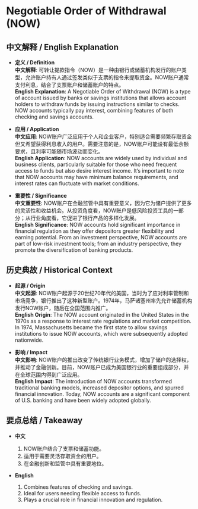 # Negotiable Order of Withdrawal (NOW)

## 中文解释 / English Explanation

* **定义 / Definition**  
  **中文解释**: 可转让提款指令（NOW）是一种由银行或储蓄机构发行的账户类型，允许账户持有人通过签发类似于支票的指令来提取资金。NOW账户通常支付利息，结合了支票账户和储蓄账户的特点。  
  **English Explanation**: A Negotiable Order of Withdrawal (NOW) is a type of account issued by banks or savings institutions that allows account holders to withdraw funds by issuing instructions similar to checks. NOW accounts typically pay interest, combining features of both checking and savings accounts.

* **应用 / Application**  
  **中文应用**: NOW账户广泛应用于个人和企业客户，特别适合需要频繁存取资金但又希望获得利息收入的用户。需要注意的是，NOW账户可能设有最低余额要求，且利率可能随市场波动而变化。  
  **English Application**: NOW accounts are widely used by individual and business clients, particularly suitable for those who need frequent access to funds but also desire interest income. It’s important to note that NOW accounts may have minimum balance requirements, and interest rates can fluctuate with market conditions.

* **重要性 / Significance**  
  **中文重要性**: NOW账户在金融监管中具有重要意义，因为它为储户提供了更多的灵活性和收益机会。从投资角度看，NOW账户是低风险投资工具的一部分；从行业角度看，它促进了银行产品的多样化发展。  
  **English Significance**: NOW accounts hold significant importance in financial regulation as they offer depositors greater flexibility and earning potential. From an investment perspective, NOW accounts are part of low-risk investment tools; from an industry perspective, they promote the diversification of banking products.

## 历史典故 / Historical Context

* **起源 / Origin**  
  **中文起源**: NOW账户起源于20世纪70年代的美国，当时为了应对利率管制和市场竞争，银行推出了这种新型账户。1974年，马萨诸塞州率先允许储蓄机构发行NOW账户，随后在全国范围内推广。  
  **English Origin**: The NOW account originated in the United States in the 1970s as a response to interest rate regulations and market competition. In 1974, Massachusetts became the first state to allow savings institutions to issue NOW accounts, which were subsequently adopted nationwide.

* **影响 / Impact**  
  **中文影响**: NOW账户的推出改变了传统银行业务模式，增加了储户的选择权，并推动了金融创新。目前，NOW账户已成为美国银行业的重要组成部分，并在全球范围内得到广泛应用。  
  **English Impact**: The introduction of NOW accounts transformed traditional banking models, increased depositor options, and spurred financial innovation. Today, NOW accounts are a significant component of U.S. banking and have been widely adopted globally.

## 要点总结 / Takeaway

* **中文**  
  1. NOW账户结合了支票和储蓄功能。
  2. 适用于需要灵活存取资金的用户。
  3. 在金融创新和监管中具有重要地位。

* **English**  
  1. Combines features of checking and savings.
  2. Ideal for users needing flexible access to funds.
  3. Plays a crucial role in financial innovation and regulation.